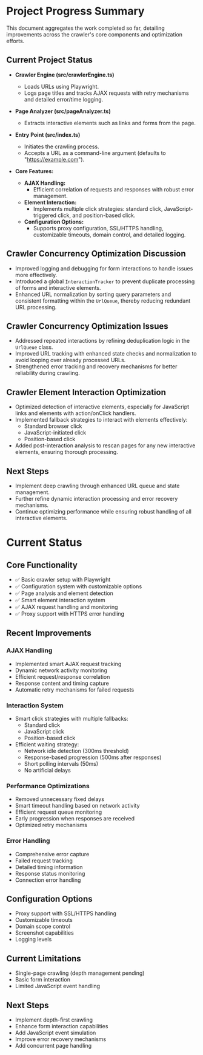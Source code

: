 # Project Progress Summary

This document aggregates the work completed so far, detailing improvements across the crawler's core components and optimization efforts.

## Current Project Status

- **Crawler Engine (src/crawlerEngine.ts)**
  - Loads URLs using Playwright.
  - Logs page titles and tracks AJAX requests with retry mechanisms and detailed error/time logging.

- **Page Analyzer (src/pageAnalyzer.ts)**
  - Extracts interactive elements such as links and forms from the page.

- **Entry Point (src/index.ts)**
  - Initiates the crawling process.
  - Accepts a URL as a command-line argument (defaults to "https://example.com").

- **Core Features:**
  - **AJAX Handling:** 
    - Efficient correlation of requests and responses with robust error management.
  - **Element Interaction:** 
    - Implements multiple click strategies: standard click, JavaScript-triggered click, and position-based click.
  - **Configuration Options:**
    - Supports proxy configuration, SSL/HTTPS handling, customizable timeouts, domain control, and detailed logging.

## Crawler Concurrency Optimization Discussion

- Improved logging and debugging for form interactions to handle issues more effectively.
- Introduced a global `InteractionTracker` to prevent duplicate processing of forms and interactive elements.
- Enhanced URL normalization by sorting query parameters and consistent formatting within the `UrlQueue`, thereby reducing redundant URL processing.

## Crawler Concurrency Optimization Issues

- Addressed repeated interactions by refining deduplication logic in the `UrlQueue` class.
- Improved URL tracking with enhanced state checks and normalization to avoid looping over already processed URLs.
- Strengthened error tracking and recovery mechanisms for better reliability during crawling.

## Crawler Element Interaction Optimization

- Optimized detection of interactive elements, especially for JavaScript links and elements with action/onClick handlers.
- Implemented fallback strategies to interact with elements effectively:
  - Standard browser click
  - JavaScript-initiated click
  - Position-based click
- Added post-interaction analysis to rescan pages for any new interactive elements, ensuring thorough processing.

## Next Steps

- Implement deep crawling through enhanced URL queue and state management.
- Further refine dynamic interaction processing and error recovery mechanisms.
- Continue optimizing performance while ensuring robust handling of all interactive elements.

# Current Status

## Core Functionality
- ✅ Basic crawler setup with Playwright
- ✅ Configuration system with customizable options
- ✅ Page analysis and element detection
- ✅ Smart element interaction system
- ✅ AJAX request handling and monitoring
- ✅ Proxy support with HTTPS error handling

## Recent Improvements

### AJAX Handling
- Implemented smart AJAX request tracking
- Dynamic network activity monitoring
- Efficient request/response correlation
- Response content and timing capture
- Automatic retry mechanisms for failed requests

### Interaction System
- Smart click strategies with multiple fallbacks:
  - Standard click
  - JavaScript click
  - Position-based click
- Efficient waiting strategy:
  - Network idle detection (300ms threshold)
  - Response-based progression (500ms after responses)
  - Short polling intervals (50ms)
  - No artificial delays

### Performance Optimizations
- Removed unnecessary fixed delays
- Smart timeout handling based on network activity
- Efficient request queue monitoring
- Early progression when responses are received
- Optimized retry mechanisms

### Error Handling
- Comprehensive error capture
- Failed request tracking
- Detailed timing information
- Response status monitoring
- Connection error handling

## Configuration Options
- Proxy support with SSL/HTTPS handling
- Customizable timeouts
- Domain scope control
- Screenshot capabilities
- Logging levels

## Current Limitations
- Single-page crawling (depth management pending)
- Basic form interaction
- Limited JavaScript event handling

## Next Steps
- Implement depth-first crawling
- Enhance form interaction capabilities
- Add JavaScript event simulation
- Improve error recovery mechanisms
- Add concurrent page handling 